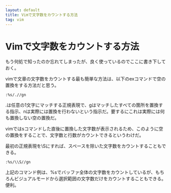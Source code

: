 ```yaml
---
layout: default
title: Vimで文字数をカウントする方法
tag: vim
---
```


# Vimで文字数をカウントする方法

もう何処で知ったのか忘れてしまったが、良く使っているのでここに書き下しておく。

vimで文章の文字数をカウントする最も簡単な方法は、以下のexコマンドで空の置換をする方法だと思う。

    :%s/.//gn

.は任意の1文字にマッチする正規表現で、gはマッチしたすべての箇所を置換する指示、nは実際には置換を行わないという指示だ。要するにこれは実際には何も置換しない空の置換だ。

vimではsコマンドした直後に置換した文字数が表示されるため、このように空の置換をすることで、文字数と行数がカウントできるというわけだ。

最初の正規表現を\\Sにすれば、スペースを除いた文字数をカウントすることもできる。

    :%s/\\S//gn

上記のコマンド例は、%sでバッファ全体の文字数をカウントしているが、もちろんビジュアルモードから選択範囲の文字数だけをカウントすることもできる。便利。
